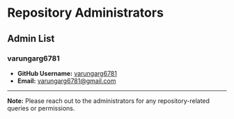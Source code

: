 # Repository Administrators

## Admin List

### varungarg6781
- **GitHub Username:** [varungarg6781](https://github.com/varungarg6781)
- **Email:** varungarg6781@gmail.com

---

**Note:** Please reach out to the administrators for any repository-related queries or permissions.
